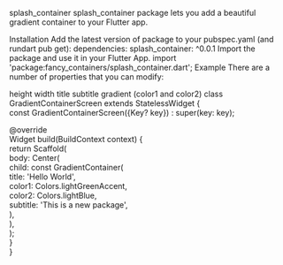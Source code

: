splash_container
splash_container package lets you add a beautiful gradient container to your Flutter app.

Installation
Add the latest version of package to your pubspec.yaml (and rundart pub get):
dependencies:
  splash_container: ^0.0.1
Import the package and use it in your Flutter App.
import 'package:fancy_containers/splash_container.dart';
Example
There are a number of properties that you can modify:

height
width
title
subtitle
gradient (color1 and color2)
class GradientContainerScreen extends StatelessWidget {  
  const GradientContainerScreen({Key? key}) : super(key: key);  
  
  @override  
  Widget build(BuildContext context) {  
    return Scaffold(  
      body: Center(  
        child: const GradientContainer(  
          title: 'Hello World',  
          color1: Colors.lightGreenAccent,  
          color2: Colors.lightBlue,  
          subtitle: 'This is a new package',  
        ),  
      ),  
    );  
  }  
}